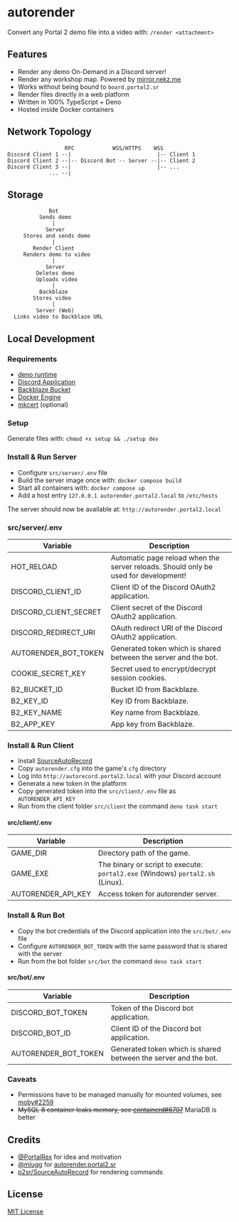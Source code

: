 # autorender

Convert any Portal 2 demo file into a video with: `/render <attachment>`

## Features

- Render any demo On-Demand in a Discord server!
- Render any workshop map. Powered by [mirror.nekz.me]
- Works without being bound to `board.portal2.sr`
- Render files directly in a web platform
- Written in 100% TypeScript + Deno
- Hosted inside Docker containers

[mirror.nekz.me]: https://github.com/NeKzor/mirror

## Network Topology

```
                  RPC            WSS/HTTPS    WSS
Discord Client 1 --|                           |-- Client 1
Discord Client 2 --|-- Discord Bot -- Server --|-- Client 2
Discord Client 3 --|                           |-- ...
             ... --|
```

## Storage

```
             Bot
          Sends demo
              |
            Server
     Stores and sends demo
              |
        Render Client
     Renders demo to video
              |
            Server
         Deletes demo
         Uploads video
              |
          Backblaze
        Stores video
              |
         Server (Web)
  Links video to Backblaze URL
```

## Local Development

### Requirements

- [deno runtime]
- [Discord Application]
- [Backblaze Bucket]
- [Docker Engine]
- [mkcert] (optional)

[deno runtime]: https://deno.com/runtime
[Discord Application]: https://discord.com/developers/applications
[Backblaze Bucket]: https://www.backblaze.com
[Docker Engine]: https://docs.docker.com/engine/install
[mkcert]: https://github.com/FiloSottile/mkcert

### Setup

Generate files with: `chmod +x setup && ./setup dev`

### Install & Run Server

- Configure `src/server/.env` file
- Build the server image once with: `docker compose build`
- Start all containers with: `docker compose up`
- Add a host entry `127.0.0.1 autorender.portal2.local` to `/etc/hosts`

The server should now be available at: `http://autorender.portal2.local`

### src/server/.env

|Variable|Description|
|---|---|
|HOT_RELOAD|Automatic page reload when the server reloads. Should only be used for development!|
|DISCORD_CLIENT_ID|Client ID of the Discord OAuth2 application.|
|DISCORD_CLIENT_SECRET|Client secret of the Discord OAuth2 application.|
|DISCORD_REDIRECT_URI|OAuth redirect URI of the Discord OAuth2 application.|
|AUTORENDER_BOT_TOKEN|Generated token which is shared between the server and the bot.|
|COOKIE_SECRET_KEY|Secret used to encrypt/decrypt session cookies.|
|B2_BUCKET_ID|Bucket ID from Backblaze.|
|B2_KEY_ID|Key ID from Backblaze.|
|B2_KEY_NAME|Key name from Backblaze.|
|B2_APP_KEY|App key from Backblaze.|

### Install & Run Client

- Install [SourceAutoRecord]
- Copy `autorender.cfg` into the game's `cfg` directory
- Log into `http://autorecord.portal2.local` with your Discord account
- Generate a new token in the platform
- Copy generated token into the `src/client/.env` file as `AUTORENDER_API_KEY`
- Run from the client folder `src/client` the command `deno task start`

[SourceAutoRecord]: https://sar.portal2.sr

#### src/client/.env

|Variable|Description|
|---|---|
|GAME_DIR|Directory path of the game.|
|GAME_EXE|The binary or script to execute: `portal2.exe` (Windows) `portal2.sh` (Linux).|
|AUTORENDER_API_KEY|Access token for autorender server.|

### Install & Run Bot

- Copy the bot credentials of the Discord application into the `src/bot/.env` file
- Configure `AUTORENDER_BOT_TOKEN` with the same password that is shared with the server
- Run from the bot folder `src/bot` the command `deno task start`

#### src/bot/.env

|Variable|Description|
|---|---|
|DISCORD_BOT_TOKEN|Token of the Discord bot application.|
|DISCORD_BOT_ID|Client ID of the Discord bot application.|
|AUTORENDER_BOT_TOKEN|Generated token which is shared between the server and the bot.|

### Caveats

- Permissions have to be managed manually for mounted volumes, see [moby#2259]
- ~~MySQL 8 container leaks memory, see [containerd#6707]~~ MariaDB is better

[moby#2259]: https://github.com/moby/moby/issues/2259
[containerd#6707]: https://github.com/containerd/containerd/issues/6707

## Credits

- [@PortalRex] for idea and motivation
- [@mlugg] for [autorender.portal2.sr]
- [p2sr/SourceAutoRecord] for rendering commands

[@PortalRex]: https://github.com/PortalRex
[@mlugg]: https://github.com/mlugg
[autorender.portal2.sr]: https://autorender.portal2.sr
[p2sr/SourceAutoRecord]: https://github.com/p2sr/SourceAutoRecord

## License

[MIT License](./LICENSE)
